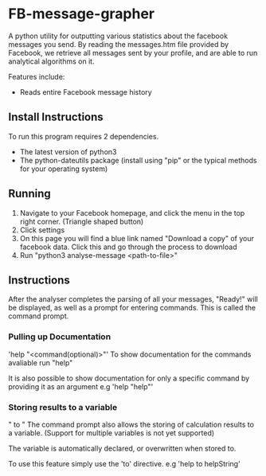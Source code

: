 # FB-message-grapher
A python utility for outputting various statistics about the facebook messages you send. By reading the messages.htm file provided
by Facebook, we retrieve all messages sent by your profile, and are able to run analytical algorithms on it.

Features include:
  - Reads entire Facebook message history

## Install Instructions
To run this program requires 2 dependencies.
  - The latest version of python3
  - The python-dateutils package (install using "pip" or the typical methods for your operating system)

## Running
  1. Navigate to your Facebook homepage, and click the menu in the top right corner. (Triangle shaped button)
  2. Click settings
  3. On this page you will find a blue link named "Download a copy" of your facebook data. Click this and go through the process to download
  4. Run "python3 analyse-message \<path-to-file\>"

## Instructions
After the analyser completes the parsing of all your messages, "Ready!" will be displayed, as well as a prompt
for entering commands. This is called the command prompt.

### Pulling up Documentation
  'help "<command(optional)>"'
  To show documentation for the commands avaliable run "help"
  
  It is also possible to show documentation for only a specific command by providing it as an argument e.g 'help "help"'

### Storing results to a variable
  "<command-and-arguments> to <variable>"
  The command prompt also allows the storing of calculation results to a variable.
  (Support for multiple variables is not yet supported)

  The variable is automatically declared, or overwritten when stored to.

  To use this feature simply use the 'to' directive. e.g 'help to helpString'